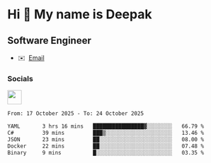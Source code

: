 Hi 👋 My name is Deepak
=======================

Software Engineer
-----------------
* ✉️  [Email](mailto:kumar.neu19@gmail.com)


### Socials

<p align="left"><a href="https://www.linkedin.com/in/deepak94kumar" target="_blank" rel="noreferrer"><img src="https://raw.githubusercontent.com/danielcranney/readme-generator/main/public/icons/socials/linkedin.svg" width="32" height="32" /></a></p>

<!--START_SECTION:waka-->

```txt
From: 17 October 2025 - To: 24 October 2025

YAML       3 hrs 16 mins   ████████████████▓░░░░░░░░   66.79 %
C#         39 mins         ███▒░░░░░░░░░░░░░░░░░░░░░   13.46 %
JSON       23 mins         ██░░░░░░░░░░░░░░░░░░░░░░░   08.00 %
Docker     22 mins         ██░░░░░░░░░░░░░░░░░░░░░░░   07.48 %
Binary     9 mins          █░░░░░░░░░░░░░░░░░░░░░░░░   03.35 %
```

<!--END_SECTION:waka-->
